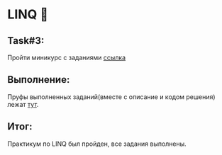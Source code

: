 # LINQ 💪
## Task#3:
Пройти миникурс с заданиями [ссылка](https://ulearn.me/course/linq/Vvedenie_3446fab2-15df-4045-ab40-abc1f3dc87c8) 

## Выполнение:
Пруфы выполненных заданий(вместе с описание и кодом решения) лежат [тут](https://github.com/BashkaCoder/Unity_practice_4/tree/Task3/Proofs).

## Итог:
Практикум по LINQ был пройден, все задания выполнены. 
